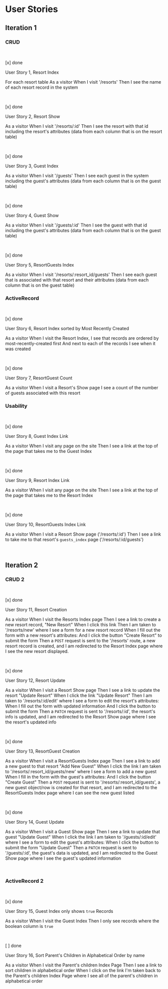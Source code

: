 # User Stories

## Iteration 1

### CRUD

&nbsp;

[x] done

User Story 1, Resort Index

For each resort table
As a visitor
When I visit '/resorts'
Then I see the name of each resort record in the system

&nbsp;

[x] done

User Story 2, Resort Show

As a visitor
When I visit '/resorts/:id'
Then I see the resort with that id including the resort's attributes
(data from each column that is on the resort table)

&nbsp;

[x] done

User Story 3, Guest Index

As a visitor
When I visit '/guests'
Then I see each guest in the system including the guest's attributes
(data from each column that is on the guest table)

&nbsp;

[x] done

User Story 4, Guest Show

As a visitor
When I visit '/guests/:id'
Then I see the guest with that id including the guest's attributes
(data from each column that is on the guest table)

&nbsp;

[x] done

User Story 5, ResortGuests Index

As a visitor
When I visit '/resorts/:resort_id/guests'
Then I see each guest that is associated with that resort and their attributes
(data from each column that is on the guest table)

### ActiveRecord

&nbsp;

[x] done

User Story 6, Resort Index sorted by Most Recently Created

As a visitor
When I visit the Resort Index,
I see that records are ordered by most-recently-created first
And next to each of the records I see when it was created

&nbsp;

[x] done

User Story 7, ResortGuest Count

As a visitor
When I visit a Resort's Show page
I see a count of the number of guests associated with this resort

### Usability

&nbsp;

[x] done

User Story 8, Guest Index Link

As a visitor
When I visit any page on the site
Then I see a link at the top of the page that takes me to the Guest Index

&nbsp;

[x] done

User Story 9, Resort Index Link

As a visitor
When I visit any page on the site
Then I see a link at the top of the page that takes me to the Resort Index

&nbsp;

[x] done

User Story 10, ResortGuests Index Link

As a visitor
When I visit a Resort Show page ('/resorts/:id')
Then I see a link to take me to that resort's `guests_index` page ('/resorts/:id/guests')

&nbsp;

## Iteration 2

### CRUD 2

&nbsp;

[x] done

User Story 11, Resort Creation

As a visitor
When I visit the Resorts Index page
Then I see a link to create a new resort record, "New Resort"
When I click this link
Then I am taken to '/resorts/new' where I see a form for a new resort record
When I fill out the form with a new resort's attributes:
And I click the button "Create Resort" to submit the form
Then a `POST` request is sent to the '/resorts' route,
a new resort record is created,
and I am redirected to the Resort Index page where I see the new resort displayed.

&nbsp;

[x] done

User Story 12, Resort Update

As a visitor
When I visit a Resort Show page
Then I see a link to update the resort "Update Resort"
When I click the link "Update Resort"
Then I am taken to '/resorts/:id/edit' where I see a form to edit the resort's attributes:
When I fill out the form with updated information
And I click the button to submit the form
Then a `PATCH` request is sent to '/resorts/:id',
the resort's info is updated,
and I am redirected to the Resort Show page where I see the resort's updated info

&nbsp;

[x] done

User Story 13, ResortGuest Creation

As a visitor
When I visit a ResortGuests Index page
Then I see a link to add a new guest to that resort "Add New Guest"
When I click the link
I am taken to '/resorts/:resort_id/guests/new' where I see a form to add a new guest
When I fill in the form with the guest's attributes:
And I click the button "Create Guest"
Then a `POST` request is sent to '/resorts/:resort_id/guests',
a new guest object/row is created for that resort,
and I am redirected to the ResortGuests Index page where I can see the new guest listed

&nbsp;

[x] done

User Story 14, Guest Update

As a visitor
When I visit a Guest Show page
Then I see a link to update that guest "Update Guest"
When I click the link
I am taken to '/guests/:id/edit' where I see a form to edit the guest's attributes:
When I click the button to submit the form "Update Guest"
Then a `PATCH` request is sent to '/guests/:id',
the guest's data is updated,
and I am redirected to the Guest Show page where I see the guest's updated information

&nbsp;

### ActiveRecord 2

&nbsp;

[x] done

User Story 15, Guest Index only shows `true` Records

As a visitor
When I visit the Guest Index
Then I only see records where the boolean column is `true`

&nbsp;

[ ] done

User Story 16, Sort Parent's Children in Alphabetical Order by name

As a visitor
When I visit the Parent's children Index Page
Then I see a link to sort children in alphabetical order
When I click on the link
I'm taken back to the Parent's children Index Page where I see all of the parent's children in alphabetical order

&nbsp;
